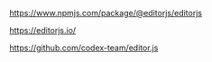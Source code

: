 https://www.npmjs.com/package/@editorjs/editorjs

https://editorjs.io/

https://github.com/codex-team/editor.js


